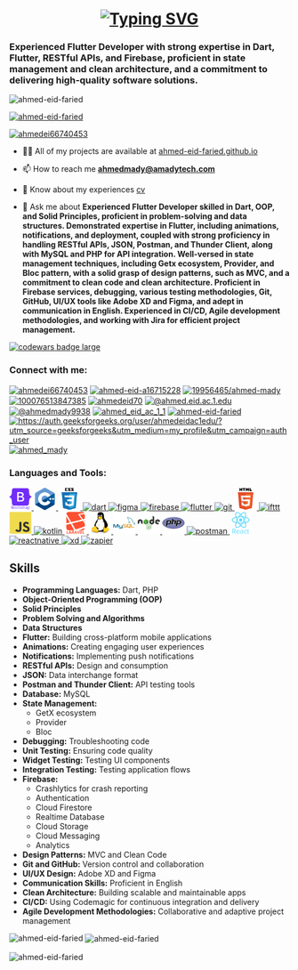 <h1 align="center">
<a href="https://git.io/typing-svg"><img src="https://readme-typing-svg.herokuapp.com?font=Fira+Code&weight=700&size=24&pause=1000&color=0E87CA&center=true&vCenter=true&random=false&width=435&lines=Welcome+to+my+GitHub+Profile;Hi+%F0%9F%91%8B%2C+I'm+Ahmed+Mady;I'm+Flutter+Developer;A+Frontend+Mobile+Developer" alt="Typing SVG" /></a> </h1>

  
 <h3 align="left">Experienced Flutter Developer with strong expertise in Dart, Flutter, RESTful APIs, and Firebase, proficient in state management and clean architecture, and a commitment to delivering high-quality software solutions.</h3>

<p align="left"> <img src="https://komarev.com/ghpvc/?username=ahmed-eid-faried&label=Profile%20views&color=0e75b6&style=flat" alt="ahmed-eid-faried" /> </p>

<p align="left"> <a href="https://github.com/ryo-ma/github-profile-trophy"><img src="https://github-profile-trophy.vercel.app/?username=ahmed-eid-faried" alt="ahmed-eid-faried" /></a> </p>

<p align="left"> <a href="https://twitter.com/ahmedei66740453" target="blank"><img src="https://img.shields.io/twitter/follow/ahmedei66740453?logo=twitter&style=for-the-badge" alt="ahmedei66740453" /></a> </p>

- 👨‍💻 All of my projects are available at [ahmed-eid-faried.github.io](https://ahmed-eid-faried.github.io/)
- 📫 How to reach me **ahmedmady@amadytech.com**
- 📄 Know about my experiences [cv](https://drive.google.com/file/d/1q5Vg44gRgH9Er4mCN5lYJRlVpURrBIdY/view)

- 💬 Ask me about **Experienced Flutter Developer skilled in Dart, OOP, and Solid Principles, proficient in problem-solving and data structures. Demonstrated expertise in Flutter, including animations, notifications, and deployment, coupled with strong proficiency in handling RESTful APIs, JSON, Postman, and Thunder Client, along with MySQL and PHP for API integration. Well-versed in state management techniques, including Getx ecosystem, Provider, and Bloc pattern, with a solid grasp of design patterns, such as MVC, and a commitment to clean code and clean architecture. Proficient in Firebase services, debugging, various testing methodologies, Git, GitHub, UI/UX tools like Adobe XD and Figma, and adept in communication in English. Experienced in CI/CD, Agile development methodologies, and working with Jira for efficient project management.**

<div><a target="_blank" href="https://www.codewars.com/users/ahmed-eid-faried"><img src="https://www.codewars.com/users/ahmed-eid-faried/badges/large" alt="codewars badge large" /></a>
</div>
<h3 align="left">Connect with me:</h3>
<p align="left">
<!-- <a href="https://dev.to/ahmedmadyzsx" target="blank"><img align="center" src="https://raw.githubusercontent.com/rahuldkjain/github-profile-readme-generator/master/src/images/icons/Social/devto.svg" alt="ahmedmadyzsx" height="30" width="40" /></a> -->
<a href="https://twitter.com/ahmedei66740453" target="blank"><img align="center" src="https://raw.githubusercontent.com/rahuldkjain/github-profile-readme-generator/master/src/images/icons/Social/twitter.svg" alt="ahmedei66740453" height="30" width="40" /></a>
<a href="https://linkedin.com/in/ahmed-eid-a16715228" target="blank"><img align="center" src="https://raw.githubusercontent.com/rahuldkjain/github-profile-readme-generator/master/src/images/icons/Social/linked-in-alt.svg" alt="ahmed-eid-a16715228" height="30" width="40" /></a>
<a href="https://stackoverflow.com/users/19956465/ahmed-mady" target="blank"><img align="center" src="https://raw.githubusercontent.com/rahuldkjain/github-profile-readme-generator/master/src/images/icons/Social/stack-overflow.svg" alt="19956465/ahmed-mady" height="30" width="40" /></a>
  <a href="https://fb.com/100076513847385" target="blank"><img align="center" src="https://raw.githubusercontent.com/rahuldkjain/github-profile-readme-generator/master/src/images/icons/Social/facebook.svg" alt="100076513847385" height="30" width="40" /></a>  
<a href="https://www.behance.net/ahmedeid70" target="blank"><img align="center" src="https://raw.githubusercontent.com/rahuldkjain/github-profile-readme-generator/master/src/images/icons/Social/behance.svg" alt="ahmedeid70" height="30" width="40" /></a>
<a href="https://medium.com/@ahmed.eid.ac.1.edu" target="blank"><img align="center" src="https://raw.githubusercontent.com/rahuldkjain/github-profile-readme-generator/master/src/images/icons/Social/medium.svg" alt="@ahmed.eid.ac.1.edu" height="30" width="40" /></a>
<a href="https://www.youtube.com/@ahmedmady9938" target="blank"><img align="center" src="https://raw.githubusercontent.com/rahuldkjain/github-profile-readme-generator/master/src/images/icons/Social/youtube.svg" alt="@ahmedmady9938" height="30" width="40" /></a>
<a href="https://www.hackerrank.com/ahmed_eid_ac_1_1" target="blank"><img align="center" src="https://raw.githubusercontent.com/rahuldkjain/github-profile-readme-generator/master/src/images/icons/Social/hackerrank.svg" alt="ahmed_eid_ac_1_1" height="30" width="40" /></a>
<a href="https://www.leetcode.com/ahmed-eid-faried" target="blank"><img align="center" src="https://raw.githubusercontent.com/rahuldkjain/github-profile-readme-generator/master/src/images/icons/Social/leet-code.svg" alt="ahmed-eid-faried" height="30" width="40" /></a>
<a href="https://auth.geeksforgeeks.org/user/https://auth.geeksforgeeks.org/user/ahmedeidac1edu/?utm_source=geeksforgeeks&utm_medium=my_profile&utm_campaign=auth_user" target="blank"><img align="center" src="https://raw.githubusercontent.com/rahuldkjain/github-profile-readme-generator/master/src/images/icons/Social/geeks-for-geeks.svg" alt="https://auth.geeksforgeeks.org/user/ahmedeidac1edu/?utm_source=geeksforgeeks&utm_medium=my_profile&utm_campaign=auth_user" height="30" width="40" /></a>
<a href="https://www.topcoder.com/members/ahmed_mady" target="blank"><img align="center" src="https://raw.githubusercontent.com/rahuldkjain/github-profile-readme-generator/master/src/images/icons/Social/topcoder.svg" alt="ahmed_mady" height="30" width="40" /></a>
</p>

<h3 align="left">Languages and Tools:</h3>
<p align="left"> <a href="https://getbootstrap.com" target="_blank" rel="noreferrer"> <img src="https://raw.githubusercontent.com/devicons/devicon/master/icons/bootstrap/bootstrap-plain-wordmark.svg" alt="bootstrap" width="40" height="40"/> </a> <a href="https://www.w3schools.com/cpp/" target="_blank" rel="noreferrer"> <img src="https://raw.githubusercontent.com/devicons/devicon/master/icons/cplusplus/cplusplus-original.svg" alt="cplusplus" width="40" height="40"/> </a> <a href="https://www.w3schools.com/css/" target="_blank" rel="noreferrer"> <img src="https://raw.githubusercontent.com/devicons/devicon/master/icons/css3/css3-original-wordmark.svg" alt="css3" width="40" height="40"/> </a> <a href="https://dart.dev" target="_blank" rel="noreferrer"> <img src="https://www.vectorlogo.zone/logos/dartlang/dartlang-icon.svg" alt="dart" width="40" height="40"/> </a> <a href="https://www.figma.com/" target="_blank" rel="noreferrer"> <img src="https://www.vectorlogo.zone/logos/figma/figma-icon.svg" alt="figma" width="40" height="40"/> </a> <a href="https://firebase.google.com/" target="_blank" rel="noreferrer"> <img src="https://www.vectorlogo.zone/logos/firebase/firebase-icon.svg" alt="firebase" width="40" height="40"/> </a> <a href="https://flutter.dev" target="_blank" rel="noreferrer"> <img src="https://www.vectorlogo.zone/logos/flutterio/flutterio-icon.svg" alt="flutter" width="40" height="40"/> </a> <a href="https://git-scm.com/" target="_blank" rel="noreferrer"> <img src="https://www.vectorlogo.zone/logos/git-scm/git-scm-icon.svg" alt="git" width="40" height="40"/> </a> <a href="https://www.w3.org/html/" target="_blank" rel="noreferrer"> <img src="https://raw.githubusercontent.com/devicons/devicon/master/icons/html5/html5-original-wordmark.svg" alt="html5" width="40" height="40"/> </a> <a href="https://ifttt.com/" target="_blank" rel="noreferrer"> <img src="https://www.vectorlogo.zone/logos/ifttt/ifttt-ar21.svg" alt="ifttt" width="40" height="40"/> </a> <a href="https://developer.mozilla.org/en-US/docs/Web/JavaScript" target="_blank" rel="noreferrer"> <img src="https://raw.githubusercontent.com/devicons/devicon/master/icons/javascript/javascript-original.svg" alt="javascript" width="40" height="40"/> </a> <a href="https://kotlinlang.org" target="_blank" rel="noreferrer"> <img src="https://www.vectorlogo.zone/logos/kotlinlang/kotlinlang-icon.svg" alt="kotlin" width="40" height="40"/> </a> <a href="https://laravel.com/" target="_blank" rel="noreferrer"> <img src="https://raw.githubusercontent.com/devicons/devicon/master/icons/laravel/laravel-plain-wordmark.svg" alt="laravel" width="40" height="40"/> </a> <a href="https://www.linux.org/" target="_blank" rel="noreferrer"> <img src="https://raw.githubusercontent.com/devicons/devicon/master/icons/linux/linux-original.svg" alt="linux" width="40" height="40"/> </a> <a href="https://www.mysql.com/" target="_blank" rel="noreferrer"> <img src="https://raw.githubusercontent.com/devicons/devicon/master/icons/mysql/mysql-original-wordmark.svg" alt="mysql" width="40" height="40"/> </a> <a href="https://nodejs.org" target="_blank" rel="noreferrer"> <img src="https://raw.githubusercontent.com/devicons/devicon/master/icons/nodejs/nodejs-original-wordmark.svg" alt="nodejs" width="40" height="40"/> </a> <a href="https://www.php.net" target="_blank" rel="noreferrer"> <img src="https://raw.githubusercontent.com/devicons/devicon/master/icons/php/php-original.svg" alt="php" width="40" height="40"/> </a> <a href="https://postman.com" target="_blank" rel="noreferrer"> <img src="https://www.vectorlogo.zone/logos/getpostman/getpostman-icon.svg" alt="postman" width="40" height="40"/> </a> <a href="https://reactjs.org/" target="_blank" rel="noreferrer"> <img src="https://raw.githubusercontent.com/devicons/devicon/master/icons/react/react-original-wordmark.svg" alt="react" width="40" height="40"/> </a> <a href="https://reactnative.dev/" target="_blank" rel="noreferrer"> <img src="https://reactnative.dev/img/header_logo.svg" alt="reactnative" width="40" height="40"/> </a> <a href="https://www.adobe.com/products/xd.html" target="_blank" rel="noreferrer"> <img src="https://cdn.worldvectorlogo.com/logos/adobe-xd.svg" alt="xd" width="40" height="40"/> </a> <a href="https://zapier.com" target="_blank" rel="noreferrer"> <img src="https://www.vectorlogo.zone/logos/zapier/zapier-icon.svg" alt="zapier" width="40" height="40"/> </a> </p>
 
## Skills

- **Programming Languages:** Dart, PHP
- **Object-Oriented Programming (OOP)**
- **Solid Principles**
- **Problem Solving and Algorithms**
- **Data Structures**
- **Flutter:** Building cross-platform mobile applications
- **Animations:** Creating engaging user experiences
- **Notifications:** Implementing push notifications
- **RESTful APIs:** Design and consumption
- **JSON:** Data interchange format
- **Postman and Thunder Client:** API testing tools
- **Database:** MySQL
- **State Management:**
  - GetX ecosystem
  - Provider
  - Bloc
- **Debugging:** Troubleshooting code
- **Unit Testing:** Ensuring code quality
- **Widget Testing:** Testing UI components
- **Integration Testing:** Testing application flows
- **Firebase:**
  - Crashlytics for crash reporting
  - Authentication
  - Cloud Firestore
  - Realtime Database
  - Cloud Storage
  - Cloud Messaging
  - Analytics
- **Design Patterns:** MVC and Clean Code
- **Git and GitHub:** Version control and collaboration
- **UI/UX Design:** Adobe XD and Figma
- **Communication Skills:** Proficient in English
- **Clean Architecture:** Building scalable and maintainable apps
- **CI/CD:** Using Codemagic for continuous integration and delivery
- **Agile Development Methodologies:** Collaborative and adaptive project management
<p><img align="left" src="https://github-readme-stats.vercel.app/api/top-langs?username=ahmed-eid-faried&show_icons=true&locale=en&layout=compact" alt="ahmed-eid-faried" /></p>

<p>&nbsp;<img align="center" src="https://github-readme-stats.vercel.app/api?username=ahmed-eid-faried&show_icons=true&locale=en" alt="ahmed-eid-faried" /></p>

<p><img align="center" src="https://github-readme-streak-stats.herokuapp.com/?user=ahmed-eid-faried&" alt="ahmed-eid-faried" /></p>
